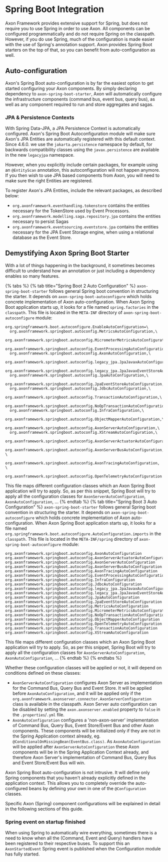 # Spring Boot Integration

Axon Framework provides extensive support for Spring, but does not require you to use Spring in order to use Axon. All
components can be configured programmatically and do not require Spring on the classpath. However, if you do use Spring,
much of the configuration is made easier with the use of Spring's annotation support. Axon provides Spring Boot starters
on the top of that, so you can benefit from auto-configuration as well.

## Auto-configuration

Axon's Spring Boot auto-configuration is by far the easiest option to get started configuring your Axon components. By
simply declaring dependency to `axon-spring-boot-starter`, Axon will automatically configure the infrastructure
components \(command bus, event bus, query bus\), as well as any component required to run and store aggregates and
sagas.

### JPA & Persistence Contexts

With Spring Data-JPA, a JPA Persistence Context is automatically configured. Axon's Spring Boot Autoconfiguration module
will make sure Axon's JPA Entities are automatically registered with this default context. Since 4.6.0. we use the
`jakarta.persistence` namespace by default, for backwards compatibility classes using the `javax.persistence` are 
available in the new `legacyjpa` namespace.

However, when you explicitly include certain packages, for example using an `@EntityScan` annotation, this
autoconfiguration will not happen anymore. If you then wish to use JPA based components from Axon, you will need to make
sure the right Entities are registered.

To register Axon's JPA Entities, include the relevant packages, as described below:

- `org.axonframework.eventhandling.tokenstore` contains the entities necessary for the TokenStore used by Event
  Processors.
- `org.axonframework.modelling.saga.repository.jpa` contains the entities necessary to persist Sagas
- `org.axonframework.eventsourcing.eventstore.jpa` contains the entities necessary for the JPA Event Storage engine,
  when using a relational database as the Event Store.

## Demystifying Axon Spring Boot Starter

With a lot of things happening in the background, it sometimes becomes difficult to understand how an annotation or just
including a dependency enables so many features.

{% tabs %}
{% tab title="Spring Boot 2 Auto Configuration" %}
`axon-spring-boot-starter` follows general Spring boot convention in structuring the starter. It depends
on `axon-spring-boot-autoconfigure` which holds concrete implementation of Axon auto-configuration. When Axon Spring
Boot application starts up, it looks for a file named `spring.factories` in the `classpath`. This file is located in
the `META-INF` directory of `axon-spring-boot-autoconfigure` module:

```text
org.springframework.boot.autoconfigure.EnableAutoConfiguration=\
  org.axonframework.springboot.autoconfig.MetricsAutoConfiguration,\
  org.axonframework.springboot.autoconfig.MicrometerMetricsAutoConfiguration,\
  org.axonframework.springboot.autoconfig.EventProcessingAutoConfiguration,\
  org.axonframework.springboot.autoconfig.AxonAutoConfiguration,\
  org.axonframework.springboot.autoconfig.legacy_jpa.JpaJavaxAutoConfiguration,\
  org.axonframework.springboot.autoconfig.legacy_jpa.JpaJavaxEventStoreAutoConfiguration,\
  org.axonframework.springboot.autoconfig.JpaAutoConfiguration,\
  org.axonframework.springboot.autoconfig.JpaEventStoreAutoConfiguration,\
  org.axonframework.springboot.autoconfig.JdbcAutoConfiguration,\
  org.axonframework.springboot.autoconfig.TransactionAutoConfiguration,\
  org.axonframework.springboot.autoconfig.NoOpTransactionAutoConfiguration,\
  org.axonframework.springboot.autoconfig.InfraConfiguration,\
  org.axonframework.springboot.autoconfig.ObjectMapperAutoConfiguration,\
  org.axonframework.springboot.autoconfig.AxonServerAutoConfiguration,\
  org.axonframework.springboot.autoconfig.XStreamAutoConfiguration,\
  org.axonframework.springboot.autoconfig.AxonServerActuatorAutoConfiguration,\
  org.axonframework.springboot.autoconfig.AxonServerBusAutoConfiguration, \
  org.axonframework.springboot.autoconfig.AxonTracingAutoConfiguration, \
  org.axonframework.springboot.autoconfig.OpenTelemetryAutoConfiguration
```

This file maps different configuration classes which an Axon Spring Boot application will try to apply. So, as per this snippet, Spring Boot will try to apply all the configuration classes for `AxonServerAutoConfiguration`, `AxonAutoConfiguration`, ...
{% endtab %}
{% tab title="Spring Boot 3 Auto Configuration" %}
`axon-spring-boot-starter` follows general Spring boot convention in structuring the starter. It depends
on `axon-spring-boot-autoconfigure` which holds concrete implementation of Axon auto-configuration. When Axon Spring
Boot application starts up, it looks for a file named `org.springframework.boot.autoconfigure.AutoConfiguration.imports` in the `classpath`. This file is located in
the `META-INF/spring` directory of `axon-spring-boot-autoconfigure` module:

```text
org.axonframework.springboot.autoconfig.AxonAutoConfiguration
org.axonframework.springboot.autoconfig.AxonServerActuatorAutoConfiguration
org.axonframework.springboot.autoconfig.AxonServerAutoConfiguration
org.axonframework.springboot.autoconfig.AxonServerBusAutoConfiguration
org.axonframework.springboot.autoconfig.AxonTracingAutoConfiguration
org.axonframework.springboot.autoconfig.EventProcessingAutoConfiguration
org.axonframework.springboot.autoconfig.InfraConfiguration
org.axonframework.springboot.autoconfig.JdbcAutoConfiguration
org.axonframework.springboot.autoconfig.legacy_jpa.JpaJavaxAutoConfiguration
org.axonframework.springboot.autoconfig.legacy_jpa.JpaJavaxEventStoreAutoConfiguration
org.axonframework.springboot.autoconfig.JpaAutoConfiguration
org.axonframework.springboot.autoconfig.JpaEventStoreAutoConfiguration
org.axonframework.springboot.autoconfig.MetricsAutoConfiguration
org.axonframework.springboot.autoconfig.MicrometerMetricsAutoConfiguration
org.axonframework.springboot.autoconfig.NoOpTransactionAutoConfiguration
org.axonframework.springboot.autoconfig.ObjectMapperAutoConfiguration
org.axonframework.springboot.autoconfig.OpenTelemetryAutoConfiguration
org.axonframework.springboot.autoconfig.TransactionAutoConfiguration
org.axonframework.springboot.autoconfig.XStreamAutoConfiguration
```

This file maps different configuration classes which an Axon Spring Boot application will try to apply. So, as per this snippet, Spring Boot will try to apply all the configuration classes for `AxonServerAutoConfiguration`, `AxonAutoConfiguration`, ...
{% endtab %}
{% endtabs %}

Whether these configuration classes will be applied or not, it will depend on conditions defined on these classes:

* `AxonServerAutoConfiguration` configures Axon Server as implementation for the Command Bus, Query Bus and Event Store. It will be applied before `AxonAutoConfiguration`, and it will be applied only if the `org.axonframework.axonserver.connector.AxonServerConfiguration` class is available in the classpath. Axon Server auto configuration can be disabled by setting the `axon.axonserver.enabled` property to `false` in the `.properties`/`.yml` file.
* `AxonAutoConfiguration` configures a 'non-axon-server' implementation of Command Bus, Query Bus, Event Store/Event Bus and other Axon components. These components will be initialized only if they are not in the Spring Application context already, eg. `@ConditionalOnMissingBean(EventBus.class)`. As `AxonAutoConfiguration` will be applied after `AxonServerAutoConfiguration` these Axon components will be in the Spring Application Context already, and therefore Axon Server's implementation of Command Bus, Query Bus and Event Store/Event Bus will win.

Axon Spring Boot auto-configuration is not intrusive. It will define only Spring components that you haven't already explicitly defined in the application context. This allows you to completely override the auto-configured beans by defining your own in one of the `@Configuration` classes.

Specific Axon \(Spring\) component configurations will be explained in detail in the following sections of this guide.

### Spring event on startup finished

When using Spring to automatically wire everything, sometimes there is a need to know when all the (Command, Event and Query) handlers have been registered to their respective buses.
To support this an `AxonStartedEvent` Spring event is published  when the Configuration module has fully started.

